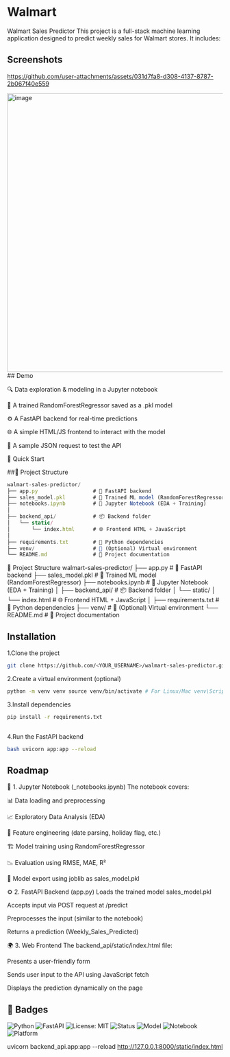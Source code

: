  
# Walmart

Walmart Sales Predictor This project is a full-stack machine learning application designed to predict weekly sales for Walmart stores. It includes:
## Screenshots
https://github.com/user-attachments/assets/031d7fa8-d308-4137-8787-2b067f40e559

<img width="650" alt="image" src="https://github.com/user-attachments/assets/031d7fa8-d308-4137-8787-2b067f40e559" />
## Demo
 

🔍 Data exploration & modeling in a Jupyter notebook

 

🤖 A trained RandomForestRegressor saved as a .pkl model
 

⚙️ A FastAPI backend for real-time predictions
 

🌐 A simple HTML/JS frontend to interact with the model
 

🔁 A sample JSON request to test the API
 

🚀 Quick Start
 




##📂 Project Structure

```javascript
walmart-sales-predictor/
├── app.py                  # 🚀 FastAPI backend
├── sales_model.pkl         # 🤖 Trained ML model (RandomForestRegressor)
├── notebooks.ipynb         # 📓 Jupyter Notebook (EDA + Training)
│
├── backend_api/            # 📦 Backend folder
│   └── static/
│       └── index.html      # 🌐 Frontend HTML + JavaScript
│
├── requirements.txt        # 📄 Python dependencies
├── venv/                   # 🧪 (Optional) Virtual environment
└── README.md               # 📘 Project documentation

```

 

📂 Project Structure
walmart-sales-predictor/
├── app.py                  # 🚀 FastAPI backend
├── sales_model.pkl         # 🤖 Trained ML model (RandomForestRegressor)
├── notebooks.ipynb         # 📓 Jupyter Notebook (EDA + Training)
│
├── backend_api/            # 📦 Backend folder
│   └── static/
│       └── index.html      # 🌐 Frontend HTML + JavaScript
│
├── requirements.txt        # 📄 Python dependencies
├── venv/                   # 🧪 (Optional) Virtual environment
└── README.md               # 📘 Project documentation

## Installation

1.Clone the project

```bash
git clone https://github.com/<YOUR_USERNAME>/walmart-sales-predictor.git cd walmart-sales-predictor
```
 

2.Create a virtual environment (optional)
```bash
python -m venv venv source venv/bin/activate # For Linux/Mac venv\Scripts\activate # For Windows 
```
3.Install dependencies
```bash 
pip install -r requirements.txt
 
```
4.Run the FastAPI backend 
```bash 
bash uvicorn app:app --reload
```

## Roadmap
📒 1. Jupyter Notebook (_notebooks.ipynb) The notebook covers:
 

📊 Data loading and preprocessing
 

📈 Exploratory Data Analysis (EDA)
 

🧪 Feature engineering (date parsing, holiday flag, etc.)
 

🏗️ Model training using RandomForestRegressor
 

📉 Evaluation using RMSE, MAE, R²
 

💾 Model export using joblib as sales_model.pkl
 

⚙️ 2. FastAPI Backend (app.py) Loads the trained model sales_model.pkl
 

Accepts input via POST request at /predict
 

Preprocesses the input (similar to the notebook)
 

Returns a prediction (Weekly_Sales_Predicted)
 

🌍 3. Web Frontend The backend_api/static/index.html file:
 

Presents a user-friendly form
 

Sends user input to the API using JavaScript fetch
 

Displays the prediction dynamically on the page
 

 

## 📛 Badges

![Python](https://img.shields.io/badge/Python-3.10-blue?logo=python&logoColor=white)
![FastAPI](https://img.shields.io/badge/FastAPI-0.95.1-green?logo=fastapi)
![License: MIT](https://img.shields.io/badge/License-MIT-yellow.svg)
![Status](https://img.shields.io/badge/status-Active-brightgreen)
![Model](https://img.shields.io/badge/model-RandomForestRegressor-orange)
![Notebook](https://img.shields.io/badge/Jupyter-Notebook-F37626.svg?logo=jupyter)
![Platform](https://img.shields.io/badge/Platform-Local%20host-blueviolet)



uvicorn backend_api.app:app --reload
http://127.0.0.1:8000/static/index.html
 
